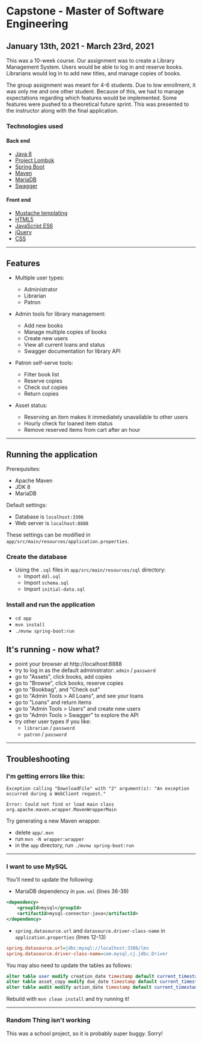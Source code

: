 # Capstone - Master of Software Engineering
## January 13th, 2021 - March 23rd, 2021

This was a 10-week course. Our assignment was to create a Library Management System. Users would be able to log in and reserve books. Librarians would log in to add new titles, and manage copies of books.

The group assignment was meant for 4-6 students. Due to low enrollment, it was only me and one other student. Because of this, we had to manage expectations regarding which features would be implemented. Some features were pushed to a theoretical future sprint. This was presented to the instructor along with the final application.

### Technologies used
#### Back end
* [Java 8](https://www.oracle.com/java/technologies/javase/javase8-archive-downloads.html)
* [Project Lombok](https://projectlombok.org/)
* [Spring Boot](https://spring.io/projects/spring-boot)
* [Maven](https://maven.apache.org/)
* [MariaDB](https://mariadb.com/)
* [Swagger](https://swagger.io/)

#### Front end
* [Mustache templating](https://mustache.github.io/)
* [HTML5](https://www.w3.org/TR/html52/)
* [JavaScript ES6](https://262.ecma-international.org/6.0/)
* [jQuery](https://jquery.com/)
* [CSS](https://www.w3.org/Style/CSS/Overview.en.html)

---
## Features
* Multiple user types:
  * Administrator
  * Librarian
  * Patron

* Admin tools for library management:
  * Add new books
  * Manage multiple copies of books
  * Create new users
  * View all current loans and status
  * Swagger documentation for library API

* Patron self-serve tools:
  * Filter book list
  * Reserve copies
  * Check out copies
  * Return copies

* Asset status:
  * Reserving an item makes it immediately unavailable to other users
  * Hourly check for loaned item status
  * Remove reserved items from cart after an hour

---
## Running the application
Prerequisites:
* Apache Maven
* JDK 8
* MariaDB

Default settings:
* Database is `localhost:3306`
* Web server is `localhost:8888`

These settings can be modified in `app/src/main/resources/application.properties`.

### Create the database
* Using the `.sql` files in `app/src/main/resources/sql` directory:
  * Import `ddl.sql`
  * Import `schema.sql`
  * Import `initial-data.sql`

### Install and run the application
* `cd app`
* `mvn install`
* `./mvnw spring-boot:run`

## It's running - now what?
* point your browser at http://localhost:8888
* try to log in as the default administrator: `admin` / `password`
* go to "Assets", click books, add copies
* go to "Browse", click books, reserve copies
* go to "Bookbag", and "Check out"
* go to "Admin Tools > All Loans", and see your loans
* go to "Loans" and return items
* go to "Admin Tools > Users" and create new users
* go to "Admin Tools > Swagger" to explore the API
* try other user types if you like:
  * `librarian` / `password`
  * `patron` / `password`

---
## Troubleshooting
### I'm getting errors like this: 
```
Exception calling "DownloadFile" with "2" argument(s): "An exception occurred during a WebClient request."

Error: Could not find or load main class org.apache.maven.wrapper.MavenWrapperMain
```
Try generating a new Maven wrapper.
* delete `app/.mvn`
* run `mvn -N wrapper:wrapper`
* in the `app` directory, run `./mvnw spring-boot:run`

---
### I want to use MySQL
You'll need to update the following:
* MariaDB dependency in `pom.xml` (lines 36-39)
```xml
<dependency>
    <groupId>mysql</groupId>
    <artifactId>mysql-connector-java</artifactId>
</dependency>
```
* `spring.datasource.url` and `datasource.driver-class-name` in `application.properties` (lines 12-13)
```ini
spring.datasource.url=jdbc:mysql://localhost:3306/lms
spring.datasource.driver-class-name=com.mysql.cj.jdbc.Driver
```
You may also need to update the tables as follows:
```sql
alter table user modify creation_date timestamp default current_timestamp;
alter table asset_copy modify due_date timestamp default current_timestamp;
alter table audit modify action_date timestamp default current_timestamp;
```
Rebuild with `mvn clean install` and try running it!

---
### Random Thing isn't working
This was a school project, so it is probably super buggy. Sorry!